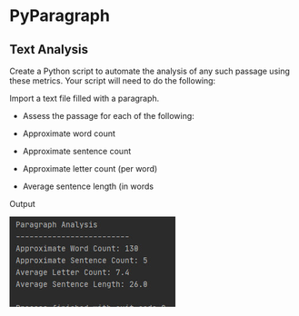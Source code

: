 # PyParagraph
## Text Analysis

Create a Python script to automate the analysis of any such passage using these metrics. Your script will need to do the following:

Import a text file filled with a paragraph.


* Assess the passage for each of the following:


* Approximate word count


* Approximate sentence count


* Approximate letter count (per word)


* Average sentence length (in words

Output
<p>
<img src="output.jpg">
</p>